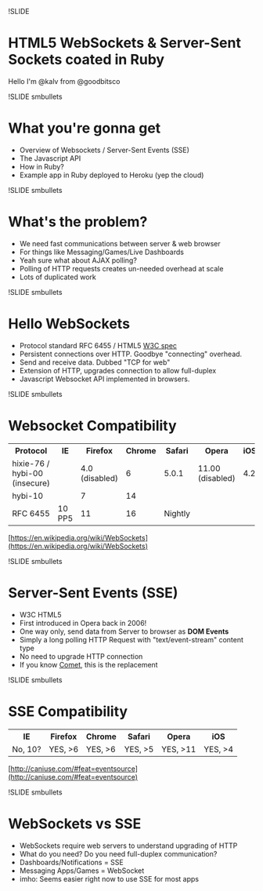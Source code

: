!SLIDE
# HTML5 WebSockets & Server-Sent Sockets coated in Ruby #

Hello I'm @kalv from @goodbitsco

!SLIDE smbullets
# What you're gonna get

- Overview of Websockets / Server-Sent Events (SSE)
- The Javascript API
- How in Ruby?
- Example app in Ruby deployed to Heroku (yep the cloud)

!SLIDE smbullets
# What's the problem?

- We need fast communications between server & web browser
- For things like Messaging/Games/Live Dashboards
- Yeah sure what about AJAX polling?
- Polling of HTTP requests creates un-needed overhead at scale
- Lots of duplicated work

!SLIDE smbullets
# Hello WebSockets

- Protocol standard RFC 6455 / HTML5 [W3C spec](http://dev.w3.org/html5/websockets/)
- Persistent connections over HTTP. Goodbye "connecting" overhead.
- Send and receive data. Dubbed "TCP for web"
- Extension of HTTP, upgrades connection to allow full-duplex
- Javascript Websocket API implemented in browsers.

!SLIDE smbullets
# Websocket Compatibility

<table class="versions">
  <tr>
    <th>Protocol</th>
    <th>IE</th>
    <th>Firefox</th>
    <th>Chrome</th>
    <th>Safari</th>
    <th>Opera</th>
    <th>iOS</th>
  </tr>
  <tr>
    <td>hixie-76 / hybi-00 (insecure)</td>
    <td>&nbsp;</td>
    <td>4.0 (disabled)</td>
    <td>6</td>
    <td>5.0.1</td>
    <td>11.00 (disabled)</td>
    <td>4.2</td>
  </tr>
  <tr>
    <td>hybi-10</td>
    <td>&nbsp;</td>
    <td>7</td>
    <td>14</td>
    <td>&nbsp;</td>
    <td>&nbsp;</td>
    <td>&nbsp;</td>
  </tr>
  <tr>
    <td>RFC 6455</td>
    <td>10 PP5</td>
    <td>11</td>
    <td>16</td>
    <td>Nightly</td>
    <td>&nbsp;</td>
    <td>&nbsp;</td>
  </tr>
</table>

[https://en.wikipedia.org/wiki/WebSockets](https://en.wikipedia.org/wiki/WebSockets)

!SLIDE smbullets
# Server-Sent Events (SSE)

- W3C HTML5
- First introduced in Opera back in 2006!
- One way only, send data from Server to browser as **DOM Events**
- Simply a long polling HTTP Request with "text/event-stream" content type
- No need to upgrade HTTP connection
- If you know [Comet]("https://en.wikipedia.org/wiki/Comet_(programming)"), this is the replacement

!SLIDE smbullets
# SSE Compatibility

<table class="versions">
  <tr>
    <th>IE</th>
    <th>Firefox</th>
    <th>Chrome</th>
    <th>Safari</th>
    <th>Opera</th>
    <th>iOS</th>
  </tr>
  <tr>
    <td>No, 10?</td>
    <td>YES, >6</td>
    <td>YES, >6</td>
    <td>YES, >5</td>
    <td>YES, >11</td>
    <td>YES, >4</td>
  </tr>
</table>

[http://caniuse.com/#feat=eventsource](http://caniuse.com/#feat=eventsource)

!SLIDE smbullets
# WebSockets vs SSE

- WebSockets require web servers to understand upgrading of HTTP
- What do you need? Do you need full-duplex communication?
- Dashboards/Notifications = SSE
- Messaging Apps/Games = WebSocket
- imho: Seems easier right now to use SSE for most apps